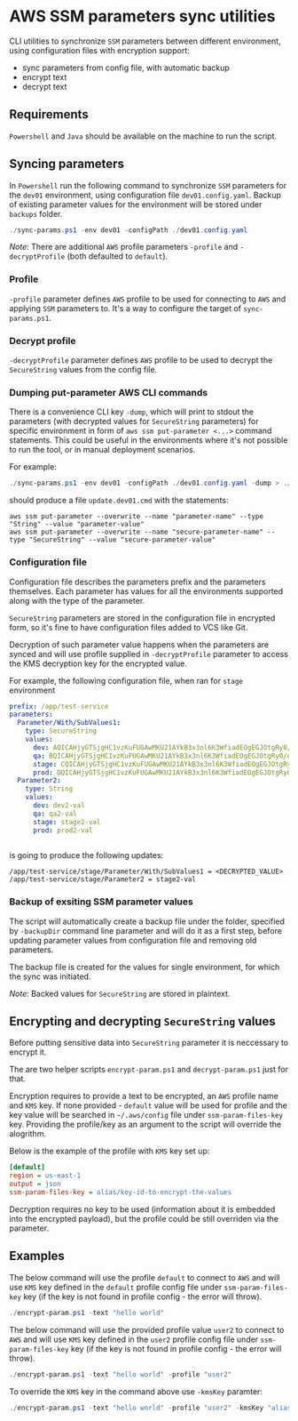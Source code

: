 # AWS SSM parameters sync utilities

CLI utilities to synchronize `SSM` parameters between different
environment, using configuration files with encryption support:

- sync parameters from config file, with automatic backup
- encrypt text
- decrypt text

## Requirements
`Powershell` and `Java` should be available on the machine to run the script.

## Syncing parameters

In `Powershell` run the following command to synchronize `SSM`
parameters for the `dev01` environment, using configuration file
`dev01.config.yaml`. Backup of existing parameter values for the
environment will be stored under `backups` folder.

``` powershell
./sync-params.ps1 -env dev01 -configPath ./dev01.config.yaml
```

_Note_: There are additional `AWS` profile parameters `-profile` and
`-decryptProfile` (both defaulted to `default`).

### Profile

`-profile` parameter defines `AWS` profile to be used for connecting
to `AWS` and applying `SSM` parameters to. It's a way to configure the
target of `sync-params.ps1`.

### Decrypt profile

`-decryptProfile` parameter defines `AWS` profile to be used to
decrypt the `SecureString` values from the config file.


### Dumping put-parameter AWS CLI commands

There is a convenience CLI key `-dump`, which will print to stdout the
parameters (with decrypted values for `SecureString` parameters) for
specific environment in form of `aws ssm put-parameter <...>` command
statements. This could be useful in the environments where it's not
possible to run the tool, or in manual deployment scenarios.

For example:
``` powershell
./sync-params.ps1 -env dev01 -configPath ./dev01.config.yaml -dump > ./update.dev01.cmd
```
should produce a file `update.dev01.cmd` with the statements: 

``` shell
aws ssm put-parameter --overwrite --name "parameter-name" --type "String" --value "parameter-value"
aws ssm put-parameter --overwrite --name "secure-parameter-name" --type "SecureString" --value "secure-parameter-value"
```

### Configuration file

Configuration file describes the parameters prefix and the parameters
themselves. Each parameter has values for all the environments
supported along with the type of the parameter.

`SecureString` parameters are stored in the configuration file in
encrypted form, so it's fine to have configuration files added to VCS
like Git.

Decryption of such parameter value happens when the parameters are
synced and will use profile supplied in `-decryptProfile` parameter to
access the KMS decryption key for the encrypted value.

For example, the following configuration file, when ran for `stage`
environment

``` yaml
prefix: /app/test-service
parameters:
  Parameter/With/SubValues1:
    type: SecureString
    values:
      dev: AQICAHjyGTSjgHC1vzKuFUGAwMKU21AYkB3x3nl6K3WfiadEOgEGJOtgRy0/oBK1IuJ+9JwOAAAAdzB1BgkqhkiG9w0BBwagaDBmAgEAMGEGCSqGSIb3DQEHATAeBglghkgBZQMEAS4wEQQMnu86fMpQGQcDFp5XAgEQgDSkX8nOkpo0g7CWQQo5SsNrm3vN12gDiukreU6FCMOSMbbpB4WIkbKj8Vmp1aVAiGE017MT
      qa: BQICAHjyGTSjgHC1vzKuFUGAwMKU21AYkB3x3nl6K3WfiadEOgEGJOtgRy0/oBK1IuJ+9JwOAAAAdzB1BgkqhkiG9w0BBwagaDBmAgEAMGEGCSqGSIb3DQEHATAeBglghkgBZQMEAS4wEQQMnu86fMpQGQcDFp5XAgEQgDSkX8nOkpo0g7CWQQo5SsNrm3vN12gDiukreU6FCMOSMbbpB4WIkbKj8Vmp1aVAiGE017MT
      stage: CQICAHjyGTSjgHC1vzKuFUGAwMKU21AYkB3x3nl6K3WfiadEOgEGJOtgRy0/oBK1IuJ+9JwOAAAAdzB1BgkqhkiG9w0BBwagaDBmAgEAMGEGCSqGSIb3DQEHATAeBglghkgBZQMEAS4wEQQMnu86fMpQGQcDFp5XAgEQgDSkX8nOkpo0g7CWQQo5SsNrm3vN12gDiukreU6FCMOSMbbpB4WIkbKj8Vmp1aVAiGE017MT
      prod: DQICAHjyGTSjgHC1vzKuFUGAwMKU21AYkB3x3nl6K3WfiadEOgEGJOtgRy0/oBK1IuJ+9JwOAAAAdzB1BgkqhkiG9w0BBwagaDBmAgEAMGEGCSqGSIb3DQEHATAeBglghkgBZQMEAS4wEQQMnu86fMpQGQcDFp5XAgEQgDSkX8nOkpo0g7CWQQo5SsNrm3vN12gDiukreU6FCMOSMbbpB4WIkbKj8Vmp1aVAiGE017MT
  Parameter2:
    type: String
    values:
      dev: dev2-val
      qa: qa2-val
      stage: stage2-val
      prod: prod2-val
      
```

is going to produce the following updates:

```
/app/test-service/stage/Parameter/With/SubValues1 = <DECRYPTED_VALUE>
/app/test-service/stage/Parameter2 = stage2-val
```

### Backup of exsiting SSM parameter values

The script will automatically create a backup file under the folder,
specified by `-backupDir` command line parameter and will do it as a
first step, before updating parameter values from configuration file
and removing old parameters.

The backup file is created for the values for single environment, for
which the sync was initiated.

_Note_: Backed values for `SecureString` are stored in plaintext.

## Encrypting and decrypting `SecureString` values

Before putting sensitive data into `SecureString` parameter it is
neccessary to encrypt it. 

The are two helper scripts `encrypt-param.ps1` and `decrypt-param.ps1`
just for that.

Encryption requires to provide a text to be encrypted, an `AWS`
profile name and `KMS` key. If none provided - `default` value will be
used for profile and the key value will be searched in `~/.aws/config`
file under `ssm-param-files-key` key. Providing the profile/key as an
argument to the script will override the alogrithm.

Below is the example of the profile with `KMS` key set up:
``` ini
[default]
region = us-east-1
output = json
ssm-param-files-key = alias/key-id-to-encrypt-the-values
```

Decryption requires no key to be used (information about it is embedded into the
encrypted payload), but the profile could be still overriden via the parameter.

## Examples

The below command will use the profile `default` to connect to `AWS`
and will use `KMS` key defined in the `default` profile config file
under `ssm-param-files-key` key (if the key is not found in profile
config - the error will throw).

``` powershell
./encrypt-param.ps1 -text "hello world"
```

The below command will use the provided profile value `user2` to
connect to `AWS` and will use `KMS` key defined in the `user2` profile
config file under `ssm-param-files-key` key (if the key is not found
in profile config - the error will throw).

``` powershell
./encrypt-param.ps1 -text "hello world" -profile "user2"
```

To override the `KMS` key in the command above use `-kmsKey` paramter:

``` powershell
./encrypt-param.ps1 -text "hello world" -profile "user2" -kmsKey "alias/some-key-id"
```

